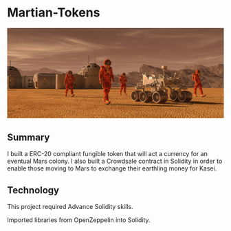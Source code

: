 # Martian-Tokens

![](Images/application-image.png)

## Summary
I built a ERC-20 compliant fungible token that will act a currency for an eventual Mars colony. I also built a Crowdsale contract in Solidity in order to enable those moving to Mars to exchange their earthling money for Kasei.

## Technology
This project required Advance Solidity skills. 

Imported libraries from OpenZeppelin into Solidity. 

